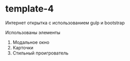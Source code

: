 # template-4

Интернет открытка с использованием gulp и bootstrap

Использованы элементы

1. Модальное окно
2. Карточки
3. Стильный проигрователь
